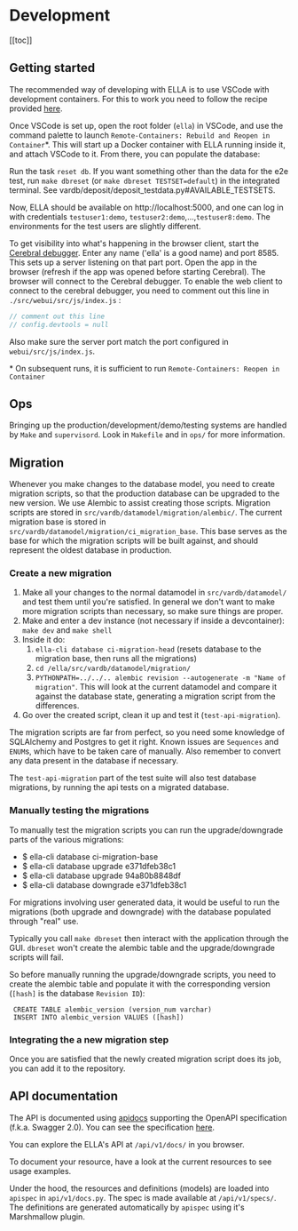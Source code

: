 # Development

[[toc]]

## Getting started

The recommended way of developing with ELLA is to use VSCode with development containers. For this to work you need to follow the recipe provided [here](https://code.visualstudio.com/docs/remote/containers).

Once VSCode is set up, open the root folder (`ella`) in VSCode, and use the command palette to launch `Remote-Containers: Rebuild and Reopen in Container`*. This will start up a Docker container with ELLA running inside it, and attach VSCode to it. From there, you can populate the database:

Run the task `reset db`.
If you want something other than the data for the e2e test, run `make dbreset` (or `make dbreset TESTSET=default`) in the integrated terminal. See vardb/deposit/deposit_testdata.py#AVAILABLE_TESTSETS.

Now, ELLA should be available on http://localhost:5000, and one can log in with credentials `testuser1:demo`, `testuser2:demo`,...,`testuser8:demo`. The environments for the test users are slightly different.

To get visibility into what's happening in the browser client, start the [Cerebral debugger](https://cerebraljs.com/docs/introduction/devtools.html).
Enter any name ('ella' is a good name) and port 8585. This sets up a server listening on that part port.
Open the app in the browser (refresh if the app was opened before starting Cerebral). The browser will connect
to the Cerebral debugger. To enable the web client to connect to the cerebral debugger, you need to comment out this line
in `./src/webui/src/js/index.js` :

```javascript
// comment out this line
// config.devtools = null
```

Also make sure the server port match the port configured in `webui/src/js/index.js`.

\* On subsequent runs, it is sufficient to run `Remote-Containers: Reopen in Container`


## Ops

Bringing up the production/development/demo/testing systems are handled by `Make` and `supervisord`.
Look in `Makefile` and in  `ops/` for more information.


## Migration

Whenever you make changes to the database model, you need to create migration scripts, so that the production database
can be upgraded to the new version. We use Alembic to assist creating those scripts. Migration scripts are stored in
`src/vardb/datamodel/migration/alembic/`. The current migration base is stored in `src/vardb/datamodel/migration/ci_migration_base`.
This base serves as the base for which the migration scripts will be built against, and should represent the oldest
database in production.

### Create a new migration

1. Make all your changes to the normal datamodel in `src/vardb/datamodel/` and test them until you're satisfied.
   In general we don't want to make more migration scripts than necessary, so make sure things are proper.
1. Make and enter a dev instance (not necessary if inside a devcontainer): `make dev` and `make shell`
1. Inside it do:
    1. `ella-cli database ci-migration-head` (resets database to the migration base, then runs all the migrations)
    1. `cd /ella/src/vardb/datamodel/migration/`
    1. `PYTHONPATH=../../.. alembic revision --autogenerate -m "Name of migration"`. This will look at the current datamodel and compare it against the database state, generating a migration script from the differences.
1. Go over the created script, clean it up and test it (`test-api-migration`).

The migration scripts are far from perfect, so you need some knowledge of SQLAlchemy and Postgres to get it right.
Known issues are `Sequences` and `ENUM`s, which have to be taken care of manually. Also remember to convert any data
present in the database if necessary.

The `test-api-migration` part of the test suite will also test database migrations, by running the api tests on a migrated database.

### Manually testing the migrations

To manually test the migration scripts you can run the upgrade/downgrade parts of the various migrations:
- $ ella-cli database ci-migration-base
- $ ella-cli database upgrade e371dfeb38c1
- $ ella-cli database upgrade 94a80b8848df
- $ ella-cli database downgrade e371dfeb38c1

For migrations involving user generated data, it would be useful to run the migrations (both upgrade and downgrade)
with the database populated through "real" use.

Typically you call `make dbreset` then interact with the application through the GUI.
`dbreset` won't create the alembic table and the upgrade/downgrade scripts will fail.

So before manually running the upgrade/downgrade scripts, you need to create the alembic table and populate it with the corresponding version (`[hash]` is the database `Revision ID`):
```
 CREATE TABLE alembic_version (version_num varchar)
 INSERT INTO alembic_version VALUES ([hash])
```
### Integrating the a new migration step

Once you are satisfied that the newly created migration script does its job, you can add it to the repository.


## API documentation

The API is documented using [apidocs](https://apispec.readthedocs.io/en/latest/) supporting the OpenAPI specification (f.k.a. Swagger 2.0).
You can see the specification [here](http://swagger.io/specification/).

You can explore the ELLA's API at `/api/v1/docs/` in you browser.

To document your resource, have a look at the current resources to see usage examples.

Under the hood, the resources and definitions (models) are loaded into `apispec` in `api/v1/docs.py`. The spec is made available at `/api/v1/specs/`.
The definitions are generated automatically by `apispec` using it's Marshmallow plugin.
